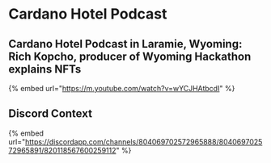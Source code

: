 # Cardano Hotel Podcast

## Cardano Hotel Podcast in Laramie, Wyoming: Rich Kopcho, producer of Wyoming Hackathon explains NFTs

{% embed url="https://m.youtube.com/watch?v=wYCJHAtbcdI" %}

## Discord Context

{% embed url="https://discordapp.com/channels/804069702572965888/804069702572965891/820118567600259112" %}




